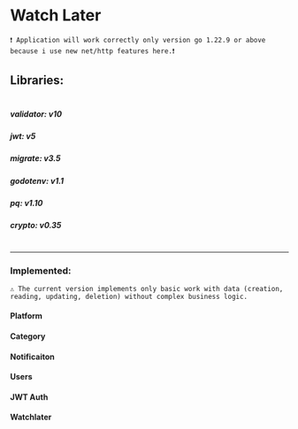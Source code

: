 # Watch Later
```
❗ Application will work correctly only version go 1.22.9 or above because i use new net/http features here.❗
```
## Libraries:
#
##### validator: v10
##### jwt: v5
##### migrate: v3.5
##### godotenv: v1.1
##### pq: v1.10
##### crypto: v0.35
#
---
### Implemented:
```
⚠️ The current version implements only basic work with data (creation, reading, updating, deletion) without complex business logic.
```
#### Platform
#### Category
#### Notificaiton
#### Users 
#### JWT Auth
#### Watchlater
